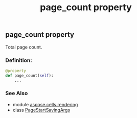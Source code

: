 ﻿---
title: page_count property
second_title: Aspose.Cells for Python via .NET API References
description: 
type: docs
weight: 40
url: /aspose.cells.rendering/pagestartsavingargs/page_count/
is_root: false
---

## page_count property


Total page count.
### Definition:
```python
@property
def page_count(self):
    ...
```

### See Also
* module [aspose.cells.rendering](../../)
* class [PageStartSavingArgs](/cells/python-net/aspose.cells.rendering/pagestartsavingargs)
